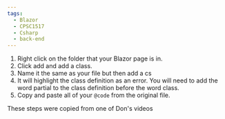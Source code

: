 ```yaml
---
tags:
  - Blazor
  - CPSC1517
  - Csharp
  - back-end
---
```


1. Right click on the folder that your Blazor page is in. 
2. Click add and add a class. 
3. Name it the same as your file but then add a cs 
4. It will highlight the class definition as an error. You will need to add the word partial to the class definition before the word class. 
5. Copy and paste all of your `@code` from the original file. 

These steps were copied from one of Don's videos